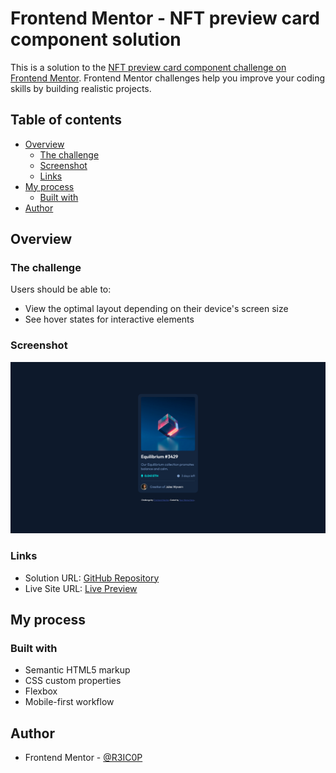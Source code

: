 # Frontend Mentor - NFT preview card component solution

This is a solution to the [NFT preview card component challenge on Frontend Mentor](https://www.frontendmentor.io/challenges/nft-preview-card-component-SbdUL_w0U). Frontend Mentor challenges help you improve your coding skills by building realistic projects.

## Table of contents

-   [Overview](#overview)
    -   [The challenge](#the-challenge)
    -   [Screenshot](#screenshot)
    -   [Links](#links)
-   [My process](#my-process)
    -   [Built with](#built-with)
-   [Author](#author)

## Overview

### The challenge

Users should be able to:

-   View the optimal layout depending on their device's screen size
-   See hover states for interactive elements

### Screenshot

![](./screenshot.jpg)

### Links

-   Solution URL: [GitHub Repository](https://github.com/R3IC0P/FM-nft-preview-card-component)
-   Live Site URL: [Live Preview](https://r3ic0p.github.io/FM-nft-preview-card-component/)

## My process

### Built with

-   Semantic HTML5 markup
-   CSS custom properties
-   Flexbox
-   Mobile-first workflow

## Author

-   Frontend Mentor - [@R3IC0P](https://www.frontendmentor.io/profile/R3IC0P)
